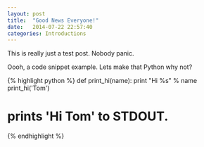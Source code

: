 ```yaml
---
layout: post
title:  "Good News Everyone!"
date:   2014-07-22 22:57:40
categories: Introductions
---
```


This is really just a test post. Nobody panic.

Oooh, a code snippet example. Lets make that Python why not?

{% highlight python %}
def print_hi(name):
	print "Hi %s" % name
print_hi('Tom')
# prints 'Hi Tom' to STDOUT.
{% endhighlight %}
